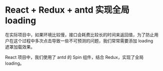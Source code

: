 # React + Redux + antd 实现全局 loading

在实际项目中，如果环境比较慢，接口会耗费比较长的时间来返回值，为了防止用户在这个过程中多次点击导致一些不可预测的问题，我们常常需要添加 loading 遮罩加载效果。

React 项目中，我们使用了 antd 的 Spin 组件，结合 Redux，实现了全局 loading。



